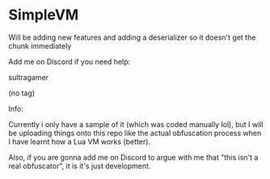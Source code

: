 # SimpleVM
Will be adding new features and adding a deserializer so it doesn't get the chunk immediately

Add me on Discord if you need help:

sultragamer

(no tag)

Info:

Currently i only have a sample of it (which was coded manually lol), but I will be uploading things onto this repo like the actual obfuscation process when I have learnt how a Lua VM works (better).

Also, if you are gonna add me on Discord to argue with me that "this isn't a real obfuscator", it is it's just development.
